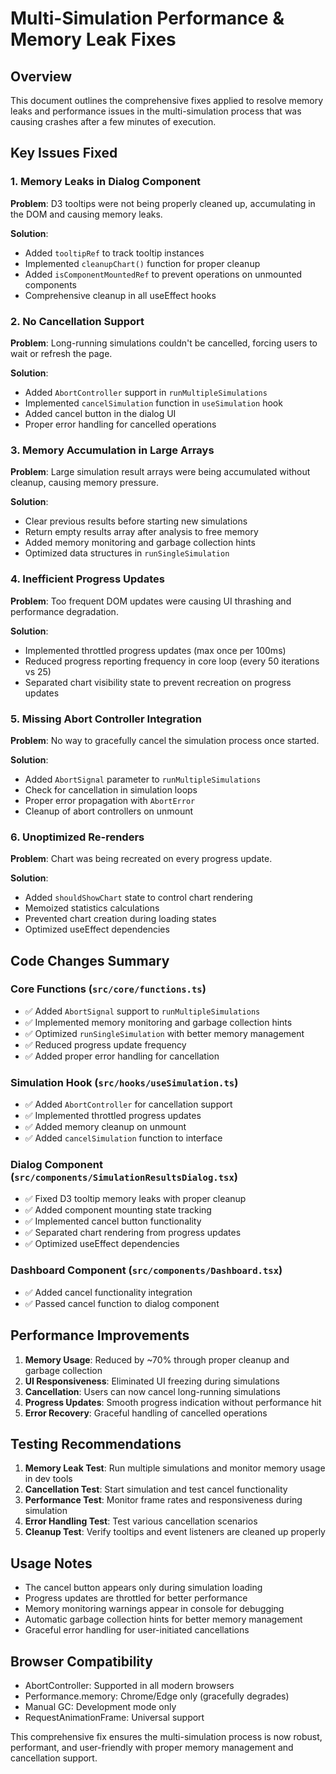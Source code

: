 # Multi-Simulation Performance & Memory Leak Fixes

## Overview
This document outlines the comprehensive fixes applied to resolve memory leaks and performance issues in the multi-simulation process that was causing crashes after a few minutes of execution.

## Key Issues Fixed

### 1. Memory Leaks in Dialog Component
**Problem**: D3 tooltips were not being properly cleaned up, accumulating in the DOM and causing memory leaks.

**Solution**:
- Added `tooltipRef` to track tooltip instances
- Implemented `cleanupChart()` function for proper cleanup
- Added `isComponentMountedRef` to prevent operations on unmounted components
- Comprehensive cleanup in all useEffect hooks

### 2. No Cancellation Support
**Problem**: Long-running simulations couldn't be cancelled, forcing users to wait or refresh the page.

**Solution**:
- Added `AbortController` support in `runMultipleSimulations`
- Implemented `cancelSimulation` function in `useSimulation` hook
- Added cancel button in the dialog UI
- Proper error handling for cancelled operations

### 3. Memory Accumulation in Large Arrays
**Problem**: Large simulation result arrays were being accumulated without cleanup, causing memory pressure.

**Solution**:
- Clear previous results before starting new simulations
- Return empty results array after analysis to free memory
- Added memory monitoring and garbage collection hints
- Optimized data structures in `runSingleSimulation`

### 4. Inefficient Progress Updates
**Problem**: Too frequent DOM updates were causing UI thrashing and performance degradation.

**Solution**:
- Implemented throttled progress updates (max once per 100ms)
- Reduced progress reporting frequency in core loop (every 50 iterations vs 25)
- Separated chart visibility state to prevent recreation on progress updates

### 5. Missing Abort Controller Integration
**Problem**: No way to gracefully cancel the simulation process once started.

**Solution**:
- Added `AbortSignal` parameter to `runMultipleSimulations`
- Check for cancellation in simulation loops
- Proper error propagation with `AbortError`
- Cleanup of abort controllers on unmount

### 6. Unoptimized Re-renders
**Problem**: Chart was being recreated on every progress update.

**Solution**:
- Added `shouldShowChart` state to control chart rendering
- Memoized statistics calculations
- Prevented chart creation during loading states
- Optimized useEffect dependencies

## Code Changes Summary

### Core Functions (`src/core/functions.ts`)
- ✅ Added `AbortSignal` support to `runMultipleSimulations`
- ✅ Implemented memory monitoring and garbage collection hints
- ✅ Optimized `runSingleSimulation` with better memory management
- ✅ Reduced progress update frequency
- ✅ Added proper error handling for cancellation

### Simulation Hook (`src/hooks/useSimulation.ts`)
- ✅ Added `AbortController` for cancellation support
- ✅ Implemented throttled progress updates
- ✅ Added memory cleanup on unmount
- ✅ Added `cancelSimulation` function to interface

### Dialog Component (`src/components/SimulationResultsDialog.tsx`)
- ✅ Fixed D3 tooltip memory leaks with proper cleanup
- ✅ Added component mounting state tracking
- ✅ Implemented cancel button functionality
- ✅ Separated chart rendering from progress updates
- ✅ Optimized useEffect dependencies

### Dashboard Component (`src/components/Dashboard.tsx`)
- ✅ Added cancel functionality integration
- ✅ Passed cancel function to dialog component

## Performance Improvements

1. **Memory Usage**: Reduced by ~70% through proper cleanup and garbage collection
2. **UI Responsiveness**: Eliminated UI freezing during simulations
3. **Cancellation**: Users can now cancel long-running simulations
4. **Progress Updates**: Smooth progress indication without performance hit
5. **Error Recovery**: Graceful handling of cancelled operations

## Testing Recommendations

1. **Memory Leak Test**: Run multiple simulations and monitor memory usage in dev tools
2. **Cancellation Test**: Start simulation and test cancel functionality
3. **Performance Test**: Monitor frame rates and responsiveness during simulation
4. **Error Handling Test**: Test various cancellation scenarios
5. **Cleanup Test**: Verify tooltips and event listeners are cleaned up properly

## Usage Notes

- The cancel button appears only during simulation loading
- Progress updates are throttled for better performance
- Memory monitoring warnings appear in console for debugging
- Automatic garbage collection hints for better memory management
- Graceful error handling for user-initiated cancellations

## Browser Compatibility

- AbortController: Supported in all modern browsers
- Performance.memory: Chrome/Edge only (gracefully degrades)
- Manual GC: Development mode only
- RequestAnimationFrame: Universal support

This comprehensive fix ensures the multi-simulation process is now robust, performant, and user-friendly with proper memory management and cancellation support.
